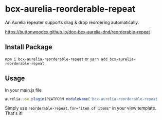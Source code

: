 # bcx-aurelia-reorderable-repeat

An Aurelia repeater supports drag & drop reordering automatically.

https://buttonwoodcx.github.io/doc-bcx-aurelia-dnd/reorderable-repeat

## Install Package

`npm i bcx-aurelia-reorderable-repeat` or `yarn add bcx-aurelia-reorderable-repeat`

## Usage

In your main.js file

```js
aurelia.use.plugin(PLATFORM.moduleName('bcx-aurelia-reorderable-repeat'));
```

Simply use `reorderable-repeat.for="item of items"` in your view template. That's it!
